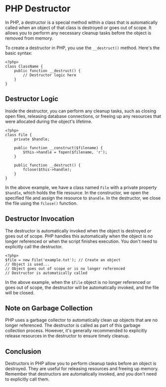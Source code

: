 # PHP Destructor

In PHP, a destructor is a special method within a class that is automatically called when an object of that class is destroyed or goes out of scope. It allows you to perform any necessary cleanup tasks before the object is removed from memory.

To create a destructor in PHP, you use the `__destruct()` method. Here's the basic syntax:

`````````
<?php>
class ClassName {
    public function __destruct() {
        // Destructor logic here
    }
}
`````````

## Destructor Logic

Inside the destructor, you can perform any cleanup tasks, such as closing open files, releasing database connections, or freeing up any resources that were allocated during the object's lifetime.

`````````
<?php>
class File {
    private $handle;

    public function __construct($filename) {
        $this->handle = fopen($filename, 'r');
    }

    public function __destruct() {
        fclose($this->handle);
    }
}
`````````

In the above example, we have a class named `File` with a private property `$handle`, which holds the file resource. In the constructor, we open the specified file and assign the resource to `$handle`. In the destructor, we close the file using the `fclose()` function.

## Destructor Invocation

The destructor is automatically invoked when the object is destroyed or goes out of scope. PHP handles this automatically when the object is no longer referenced or when the script finishes execution. You don't need to explicitly call the destructor.

`````````
<?php>
$file = new File('example.txt'); // Create an object
// Object is used...
// Object goes out of scope or is no longer referenced
// Destructor is automatically called
`````````

In the above example, when the `$file` object is no longer referenced or goes out of scope, the destructor will be automatically invoked, and the file will be closed.

## Note on Garbage Collection

PHP uses a garbage collector to automatically clean up objects that are no longer referenced. The destructor is called as part of this garbage collection process. However, it's generally recommended to explicitly release resources in the destructor to ensure timely cleanup.

## Conclusion

Destructors in PHP allow you to perform cleanup tasks before an object is destroyed. They are useful for releasing resources and freeing up memory. Remember that destructors are automatically invoked, and you don't need to explicitly call them.

